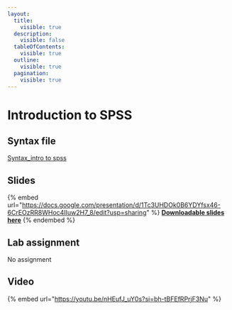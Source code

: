 ```yaml
---
layout:
  title:
    visible: true
  description:
    visible: false
  tableOfContents:
    visible: true
  outline:
    visible: true
  pagination:
    visible: true
---
```


# Introduction to SPSS

## Syntax file

[Syntax\_intro to spss](https://drive.google.com/open?id=17V0lptksDKrkwVK-RhvGEVxtTllbMgHv\&usp=drive\_fs)

## Slides

{% embed url="https://docs.google.com/presentation/d/1Tc3UHDOk0B6YDYfsx46-6CrEOzRR8WHoc4IIuw2H7_8/edit?usp=sharing" %}
[**Downloadable slides here**](https://docs.google.com/presentation/d/1Tc3UHDOk0B6YDYfsx46-6CrEOzRR8WHoc4IIuw2H7\_8/edit?usp=sharing)
{% endembed %}

## Lab assignment

No assignment

## Video

{% embed url="https://youtu.be/nHEufJ_uY0s?si=bh-tBFEfRPrjF3Nu" %}
